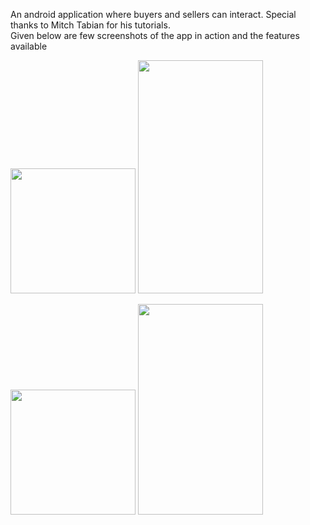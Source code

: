 An android application where buyers and sellers can interact. Special thanks to Mitch Tabian for his tutorials.\
Given below are few screenshots of the app in action and the features available


<img src="https://user-images.githubusercontent.com/25851171/66275461-a75c3d80-e83d-11e9-8229-b4a612159d40.png" width="200"> <img src="https://user-images.githubusercontent.com/25851171/66275601-15edcb00-e83f-11e9-9986-e1a832773903.png" width="200" height="373">

<img src="https://user-images.githubusercontent.com/25851171/66275689-f60ad700-e83f-11e9-9d37-733a6eb85375.png" width="200"> <img src="https://user-images.githubusercontent.com/25851171/66275758-ac6ebc00-e840-11e9-9b93-8f64132c3a2a.png" width="200" height="337">





